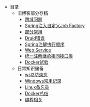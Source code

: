 - 目录
  - 旧博客部分存档
    - [跨域问题](old-blog/article-3.md)
    - [Spring注入自定义Job Factory](old-blog/article-4.md)
    - [部分常用](old-blog/article-7.md)
    - [Druid错误](old-blog/article-8.md)
    - [Spring注解执行顺序](old-blog/article-9.md)
    - [Web Service](old-blog/article-1.md)
    - [统一注解继承相同接口类](old-blog/article-5.md)
    - [Docker试验](old-blog/20190416.md)
  - 日常知识储备
    - [wsl2防淡忘](knowledge-reserve/wsl2.md)
    - [Windows常用记录](knowledge-reserve/windows.md)
    - [Linux备忘录](knowledge-reserve/linux.md)
    - [Docker总结](knowledge-reserve/docker.md)
    - [编程相关](knowledge-reserve/coding.md)